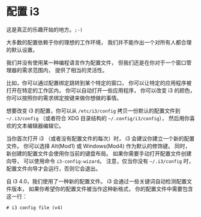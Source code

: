 # 配置 i3

这是真正的乐趣开始的地方。`;-)`

大多数的配置依赖于你的理想的工作环境，
我们并不能作出一个对所有人都合理的默认设置。

我们并没有使用某一种编程语言作为配置文件，
但我们还是在你对于一个窗口管理器的需求范围内，
提供了相当的灵活性。

比如，你可以通过配置绑定跳转到某个特定的窗口，
你可以让特定的应用程序被打开在特定的工作区内，
你可以自动打开一些应用程序，
你可以改变 i3 的颜色，
你可以按照你的需求绑定按键来做你想做的事情。

想要改变 i3 的配置，你可以从 `/etc/i3/config` 拷贝一份默认的配置文件到
`~/.i3/config` （或者符合 XDG 目录结构的 `~/.config/i3/config`），
然后用你喜欢的文本编辑器编辑它。

当你首次打开 i3 （或者没有配置文件的每次）时，
i3 会建议你建立一个新的配置文件。
你可以选择 Alt(Mod1) 或 Windows(Mod4) 作为默认的修饰键。
同时，新创建的配置文件会使用你当前的键盘布局。
如果你需要手动打开配置文件创建向导，
可以使用命令 `i3-config-wizard`。
注意，仅当你没有 `~/.i3/config` 时，
配置文件向导才会运行，否则它会退出。

自 i3 4.0，我们使用了一种新的配置文件。
i3 会通过一些关键词自动检测配置文件版本，
如果你希望你的配置文件被当作这种新格式，
你的配置文件中需要包含这一行：

```
# i3 config file (v4)
```
